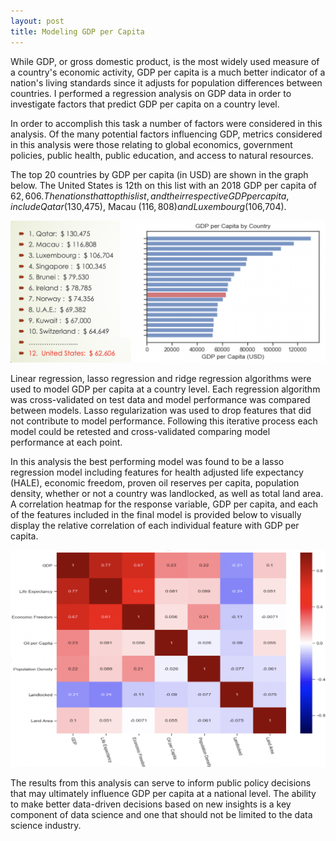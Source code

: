 ```yaml
---
layout: post
title: Modeling GDP per Capita
---
```


While GDP, or gross domestic product, is the most widely used measure of a country's economic activity, GDP per capita is a much better indicator of a nation's living standards since it adjusts for population differences between countries. I performed a regression analysis on GDP data in order to investigate factors that predict GDP per capita on a country level.

In order to accomplish this task a number of factors were considered in this analysis. Of the many potential factors influencing GDP, metrics considered in this analysis were those relating to global economics, government policies, public health, public education, and access to natural resources.

The top 20 countries by GDP per capita (in USD) are shown in the graph below. The United States is 12th on this list with an 2018 GDP per capita of $62,606. The nations that top this list, and their respective GDP per capita, include Qatar ($130,475), Macau ($116,808) and Luxembourg ($106,704).

![Distribution](https://github.com/Gopher2016/Gopher2016.github.io/blob/master/images/Top_20_Countries_by_GDP.png)

Linear regression, lasso regression and ridge regression algorithms were used to model GDP per capita at a country level. Each regression algorithm was cross-validated on test data and model performance was compared between models. Lasso regularization was used to drop features that did not contribute to model performance. Following this iterative process each model could be retested and cross-validated comparing model performance at each point.

In this analysis the best performing model was found to be a lasso regression model including features for health adjusted life expectancy (HALE), economic freedom, proven oil reserves per capita, population density, whether or not a country was landlocked, as well as total land area. A correlation heatmap for the response variable, GDP per capita, and each of the features included in the final model is provided below to visually display the relative correlation of each individual feature with GDP per capita.

![Distribution](https://github.com/Gopher2016/Gopher2016.github.io/blob/master/images/Correlation_Heatmap.png)

The results from this analysis can serve to inform public policy decisions that may ultimately influence GDP per capita at a national level. The ability to make better data-driven decisions based on new insights is a key component of data science and one that should not be limited to the data science industry.
